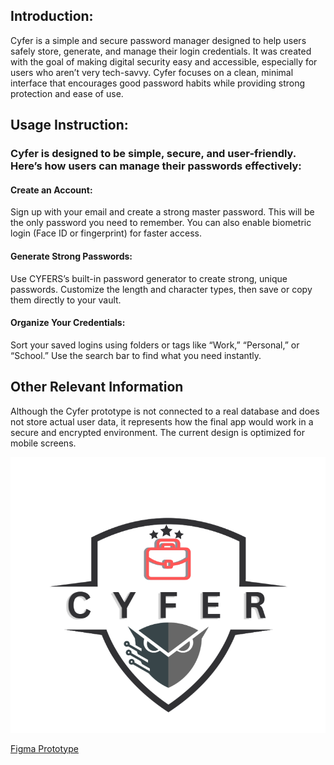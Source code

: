 <b><h2>Introduction:</h2></b>

Cyfer is a simple and secure password manager designed to help users safely store, generate, and manage their login credentials. 
It was created with the goal of making digital security easy and accessible, especially for users who aren’t very tech-savvy. 
Cyfer focuses on a clean, minimal interface that encourages good password habits while providing strong protection and ease of use.

<b><h2>Usage Instruction:</h2></b>

<b><h3>Cyfer is designed to be simple, secure, and user-friendly. Here’s how users can manage their passwords effectively:</b></h3>

<b><h4>Create an Account:</b></h4> Sign up with your email and create a strong master password. This will be the only password you need to remember. You can also enable biometric login (Face ID or fingerprint) for faster access.

<b><h4>Generate Strong Passwords:</b></h4> Use CYFERS’s built-in password generator to create strong, unique passwords. Customize the length and character types, then save or copy them directly to your vault.

<b><h4>Organize Your Credentials:</b></h4> Sort your saved logins using folders or tags like “Work,” “Personal,” or “School.” Use the search bar to find what you need instantly.



<b><h2>Other Relevant Information</h2></b>

Although the Cyfer prototype is not connected to a real database and does not store actual user data, it represents how the final app would work in a secure and encrypted environment.
The current design is optimized for mobile screens.

![Team ADL](cyfer-logo.png)

<a href="https://www.figma.com/design/pHAOW9XRJTtZFc4CsqkBm0/HCI?node-id=69-946&p=f&m=draw">Figma Prototype</a>
